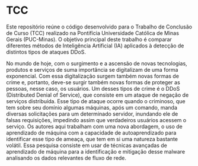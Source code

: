 # TCC
Este repositório reúne o código desenvolvido para o Trabalho de Conclusão de Curso (TCC) realizado na Pontifícia Universidade Católica de Minas Gerais (PUC-Minas). O objetivo principal deste trabalho é comparar diferentes métodos de Inteligência Artificial (IA) aplicados à detecção de distintos tipos de ataques DDoS.

No mundo de hoje, com o surgimento e a ascensão de novas tecnologias, produtos e serviços de suma importância se digitalizam de uma forma exponencial. Com essa digitalização surgem também novas formas de crime e, portanto, deve-se surgir também novas formas de proteger as pessoas, nesse caso, os usuários. Um desses tipos de crime é o DDoS (Distributed Denial of Service), que consiste em um ataque de negação de serviços distribuída. Esse tipo de ataque ocorre quando o criminoso, que tem sobre seu domínio algumas máquinas, após um comando, manda diversas solicitações para um determinado servidor, inundando ele de falsas requisições, impedindo assim que verdadeiros usuários acessem o serviço. Os autores aqui trabalham com uma nova abordagem, o uso de aprendizado de máquina com a capacidade de autoaprendizado para identificar esse tipo de ameaça, que tem em si uma natureza bastante volátil. Essa pesquisa consiste em usar de técnicas avançadas de aprendizado de máquina para a identificação e mitigação desse malware analisando os dados relevantes de fluxo de rede.
